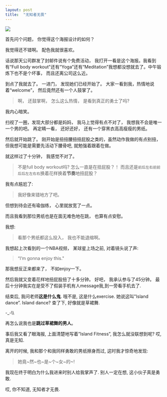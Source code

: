 ```yaml
---
layout: post
title:  "无知者无畏"
---
```


<img src="https://s3-us-west-1.amazonaws.com/blog.zurassic.com/20160117-Island-dance.jpg">

首先问个问题， 你觉得这个海报设计的如何？

我觉得还不错啊。 配色我就很喜欢。

话说那天公司群发了封邮件说有个免费活动， 我打开一看是这个海报。我看到有“Full body workout"还有“Yoga”还有“Meditation”我想都没想就去了。中午锻炼下也不是个坏事， 而且还离公司这么近。

到点了我就去了。 一进门， 发现她们已经开始了。 大家一看到我，热情地说着“welcome”， 然后竟然还有一个人鼓掌了。

> 啊， 还鼓掌啊， 怎么这么热情， 是看到真正的勇士了吗?

我内心暗笑。

扫视了一圈，发现大部分都是妈妈， 我马上觉得有点不对了， 我想我不会是唯一一个男的吧。
再定睛一看， 还好还好， 还有一个穿黑衣高高瘦瘦的男纸。

然后就开始跳了。 刚开始是扭扭腰扭扭屁股之类的，虽然动作我做的有点别扭，但我想可能是需要先活动下腰骨吧, 就勉强着跟着在做。

就这样过了十分钟， 我感觉不对了。

> 不是full body workout吗? 
> 怎么一直是在扭屁股？！
> 而且还是`前后左右前前后后左左右右`换着花样换着**节奏**地扭屁股？

我有点尴尬了:

> 我好像来错地方了吧。

但想到待会还有瑜伽练， 心里就放宽了一点。

而且我看到那位男纸也是在面无难色地在跳， 也算有点安慰。

我想: 
> 看那个男纸都这么投入， 我也不能退缩啊。

我想起上次看到的一个NBA视频， 某球星上场之前, 对着镜头说了声: 

> “I’m gonna enjoy this."

那我想反正来都来了， 不如enjoy一下。

然后我就又变着花样地扭屁股扭了十多分钟。
好吧， 我承认参与了45分钟。 最后十分钟我实在是受不了假装手机有人message我,到一旁看手机去了.

结束后, 我问老师**这是什么鬼**. 哦不是, 这是什么exercise. 她说这叫"Island dance”. 
Island dance? 查了下, 好像就是草裙舞.

-_-\\\\

再怎么说我也是**跳过草裙舞的男人**。

事后我又看了眼海报, 上面清楚地写着”Island Fitness”, 我怎么就没联想到呢? 哎, 真是无知.

离开的时候, 我和那个和我同样勇敢的男纸擦身而过, 这时我才惊奇地发现:

> 她竟~然~也~是~个~女~的~!

我现在终于明白为什么我进来时别人给我掌声了. 别人一定在想, 这小伙子真是勇敢.

哎, 你不知道, 无知者才无畏.



